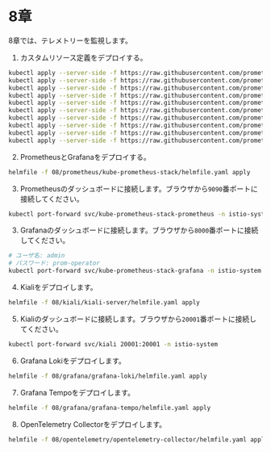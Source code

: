 # 8章

8章では、テレメトリーを監視します。

1. カスタムリソース定義をデプロイする。

```bash
kubectl apply --server-side -f https://raw.githubusercontent.com/prometheus-operator/prometheus-operator/v0.79.0/example/prometheus-operator-crd/monitoring.coreos.com_alertmanagerconfigs.yaml
kubectl apply --server-side -f https://raw.githubusercontent.com/prometheus-operator/prometheus-operator/v0.79.0/example/prometheus-operator-crd/monitoring.coreos.com_alertmanagers.yaml
kubectl apply --server-side -f https://raw.githubusercontent.com/prometheus-operator/prometheus-operator/v0.79.0/example/prometheus-operator-crd/monitoring.coreos.com_podmonitors.yaml
kubectl apply --server-side -f https://raw.githubusercontent.com/prometheus-operator/prometheus-operator/v0.79.0/example/prometheus-operator-crd/monitoring.coreos.com_probes.yaml
kubectl apply --server-side -f https://raw.githubusercontent.com/prometheus-operator/prometheus-operator/v0.79.0/example/prometheus-operator-crd/monitoring.coreos.com_prometheusagents.yaml
kubectl apply --server-side -f https://raw.githubusercontent.com/prometheus-operator/prometheus-operator/v0.79.0/example/prometheus-operator-crd/monitoring.coreos.com_prometheuses.yaml
kubectl apply --server-side -f https://raw.githubusercontent.com/prometheus-operator/prometheus-operator/v0.79.0/example/prometheus-operator-crd/monitoring.coreos.com_prometheusrules.yaml
kubectl apply --server-side -f https://raw.githubusercontent.com/prometheus-operator/prometheus-operator/v0.79.0/example/prometheus-operator-crd/monitoring.coreos.com_scrapeconfigs.yaml
kubectl apply --server-side -f https://raw.githubusercontent.com/prometheus-operator/prometheus-operator/v0.79.0/example/prometheus-operator-crd/monitoring.coreos.com_servicemonitors.yaml
kubectl apply --server-side -f https://raw.githubusercontent.com/prometheus-operator/prometheus-operator/v0.79.0/example/prometheus-operator-crd/monitoring.coreos.com_thanosrulers.yaml
```

2. PrometheusとGrafanaをデプロイする。

```bash
helmfile -f 08/prometheus/kube-prometheus-stack/helmfile.yaml apply
```

3. Prometheusのダッシュボードに接続します。ブラウザから`9090`番ポートに接続してください。

```bash
kubectl port-forward svc/kube-prometheus-stack-prometheus -n istio-system 9090:9090
```

3. Grafanaのダッシュボードに接続します。ブラウザから`8000`番ポートに接続してください。

```bash
# ユーザ名: admin
# パスワード: prom-operator
kubectl port-forward svc/kube-prometheus-stack-grafana -n istio-system 8000:80
```

4. Kialiをデプロイします。

```bash
helmfile -f 08/kiali/kiali-server/helmfile.yaml apply
```

5. Kialiのダッシュボードに接続します。ブラウザから`20001`番ポートに接続してください。

```bash
kubectl port-forward svc/kiali 20001:20001 -n istio-system
```

6. Grafana Lokiをデプロイします。

```bash
helmfile -f 08/grafana/grafana-loki/helmfile.yaml apply
```

7. Grafana Tempoをデプロイします。

```bash
helmfile -f 08/grafana/grafana-tempo/helmfile.yaml apply
```

8. OpenTelemetry Collectorをデプロイします。

```bash
helmfile -f 08/opentelemetry/opentelemetry-collector/helmfile.yaml apply
```

